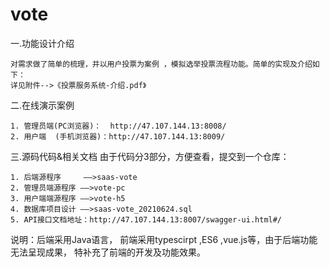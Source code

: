 # vote


一.功能设计介绍

    对需求做了简单的梳理，并以用户投票为案例 ，模拟选举投票流程功能。简单的实现及介绍如下：
    详见附件-->《投票服务系统-介绍.pdf》

二.在线演示案例

    1. 管理员端(PC浏览器)：  http://47.107.144.13:8008/
    2. 用户端  (手机浏览器)：http://47.107.144.13:8009/
	
三.源码代码&相关文档
    由于代码分3部分，方便查看，提交到一个仓库：
    
    1. 后端源程序     ——>saas-vote
    2. 管理员端源程序 ——>vote-pc
    3. 用户端端源程序 ——>vote-h5
    4. 数据库项目设计 ——>saas-vote_20210624.sql
    5. API接口文档地址：http://47.107.144.13:8007/swagger-ui.html#/
    

说明：后端采用Java语言， 前端采用typescirpt ,ES6 ,vue.js等，由于后端功能无法呈现成果，
        特补充了前端的开发及功能效果。
        
